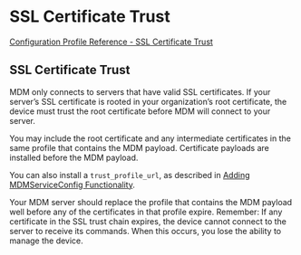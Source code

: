 # SSL Certificate Trust

 [Configuration Profile Reference - SSL Certificate Trust](https://developer.apple.com/library/content/documentation/Miscellaneous/Reference/MobileDeviceManagementProtocolRef/6-MDM_Best_Practices/MDM_Best_Practices.html#//apple_ref/doc/uid/TP40017387-CH5-SW15)  
  

## SSL Certificate Trust
  

MDM only connects to servers that have valid SSL certificates. If your server’s SSL certificate is rooted in your organization’s root certificate, the device must trust the root certificate before MDM will connect to your server.  

You may include the root certificate and any intermediate certificates in the same profile that contains the MDM payload. Certificate payloads are installed before the MDM payload.  

You can also install a `trust_profile_url`, as described in [Adding MDMServiceConfig Functionality](https://developer.apple.com/library/content/documentation/Miscellaneous/Reference/MobileDeviceManagementProtocolRef/6-MDM_Best_Practices/MDM_Best_Practices.html#//apple_ref/doc/uid/TP40017387-CH5-SW101).  

Your MDM server should replace the profile that contains the MDM payload well before any of the certificates in that profile expire. Remember: If any certificate in the SSL trust chain expires, the device cannot connect to the server to receive its commands. When this occurs, you lose the ability to manage the device.